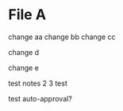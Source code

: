 # File A

<redacted>

change aa
change bb
change cc

change d

change e

test notes 2
3
test

test auto-approval?
